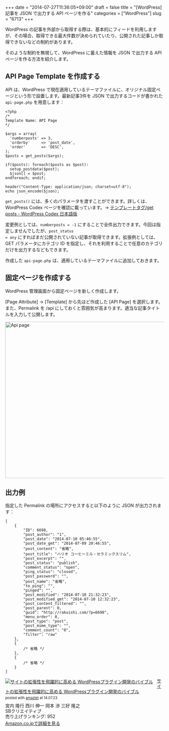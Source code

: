 +++
date = "2014-07-27T11:36:05+09:00"
draft = false
title = "[WordPress] 記事を JSON で出力する API ページを作る"
categories = ["WordPress"]
slug = "6713"
+++

WordPress の記事を外部から取得する際は、基本的にフィードを利用しますが、その場合、取得できる最大件数が決められていたり、公開された記事しか取得できないなどの制約があります。

そのような制約を無視して、WordPress に蓄えた情報を JSON で出力する API ページを作る方法を紹介します。

<h2>API Page Template を作成する</h2>

API は、WordPress で現在適用しているテーマファイルに、オリジナル固定ページという形で設置します。最新記事3件を JSON で出力するコードが書かれた <code>api-page.php</code> を用意します：

<pre><code>&lt;?php
/*
Template Name: API Page
*/

$args = array(
  'numberposts' => 3,
  'orderby'     => 'post_date',
  'order'       => 'DESC',
);
$posts = get_posts($args);

if($posts): foreach($posts as $post):
  setup_postdata($post);
  $json[] = $post;
endforeach; endif;

header("Content-Type: application/json; charset=utf-8");
echo json_encode($json);
</code></pre>

<code>get_posts()</code> には、多くのパラメータを渡すことができます。詳しくは、WordPress Codex ページを確認に載っています。&rarr; <a href="http://wpdocs.sourceforge.jp/%E3%83%86%E3%83%B3%E3%83%97%E3%83%AC%E3%83%BC%E3%83%88%E3%82%BF%E3%82%B0/get_posts" target="_blank">テンプレートタグ/get posts - WordPress Codex 日本語版</a>

変更例としては、<code>numberposts = -1</code> にすることで全件出力できます。今回は指定しませんでしたが、<code>post_status = any</code> にすればまだ公開されていない記事が取得できます。拡張例としては、GET パラメータにカテゴリ ID を指定し、それを利用することで任意のカテゴリだけを出力するなどもできます。

作成した <code>api-page.php</code> は、適用しているテーマファイルに追加しておきます。

<h2>固定ページを作成する</h2>

WordPress 管理画面から固定ページを新しく作成します。

[Page Attribute] → [Template] から先ほど作成した [API Page] を選択します。また、Permalink を /api にしておくと雰囲気が高まります。適当な記事タイトルを入力して公開します。

<img class="align-center" src="/images/2014/07/api_page.png" alt="Api page" title="api_page.png" border="0" width="768" height="496" />

<h2>出力例</h2>

指定した Permalink の場所にアクセスすると以下のように JSON が出力されます：

<pre><code>[
    {
        "ID": 6698,
        "post_author": "1",
        "post_date": "2014-07-10 05:46:55",
        "post_date_gmt": "2014-07-09 20:46:55",
        "post_content": "省略",
        "post_title": "ハリオ コーヒーミル・セラミックスリム",
        "post_excerpt": "",
        "post_status": "publish",
        "comment_status": "open",
        "ping_status": "closed",
        "post_password": "",
        "post_name": "省略",
        "to_ping": "",
        "pinged": "",
        "post_modified": "2014-07-10 21:32:23",
        "post_modified_gmt": "2014-07-10 12:32:23",
        "post_content_filtered": "",
        "post_parent": 0,
        "guid": "http://rakuishi.com/?p=6698",
        "menu_order": 0,
        "post_type": "post",
        "post_mime_type": "",
        "comment_count": "0",
        "filter": "raw"
    },
    {
        /* 省略 */
    },
    {
        /* 省略 */
    }
]
</code></pre>


<div class="amazlet-box" style="margin-bottom:0px;"><div class="amazlet-image" style="float:left;margin:0px 12px 1px 0px;"><a href="http://www.amazon.co.jp/exec/obidos/ASIN/4797373520/rakuishi-22/ref=nosim/" name="amazletlink" target="_blank"><img src="http://ecx.images-amazon.com/images/I/51CKENT4umL._SL160_.jpg" alt="サイトの拡張性を飛躍的に高める WordPressプラグイン開発のバイブル" style="border: none;" /></a></div><div class="amazlet-info" style="line-height:120%; margin-bottom: 10px"><div class="amazlet-name" style="margin-bottom:10px;line-height:120%"><a href="http://www.amazon.co.jp/exec/obidos/ASIN/4797373520/rakuishi-22/ref=nosim/" name="amazletlink" target="_blank">サイトの拡張性を飛躍的に高める WordPressプラグイン開発のバイブル</a><div class="amazlet-powered-date" style="font-size:80%;margin-top:5px;line-height:120%">posted with <a href="http://www.amazlet.com/" title="amazlet" target="_blank">amazlet</a> at 14.07.23</div></div><div class="amazlet-detail">宮内 隆行 西川 伸一 岡本 渉 三好 隆之 <br />SBクリエイティブ <br />売り上げランキング: 952<br /></div><div class="amazlet-sub-info" style="float: left;"><div class="amazlet-link" style="margin-top: 5px"><a href="http://www.amazon.co.jp/exec/obidos/ASIN/4797373520/rakuishi-22/ref=nosim/" name="amazletlink" target="_blank">Amazon.co.jpで詳細を見る</a></div></div></div><div class="amazlet-footer" style="clear: left"></div></div>
